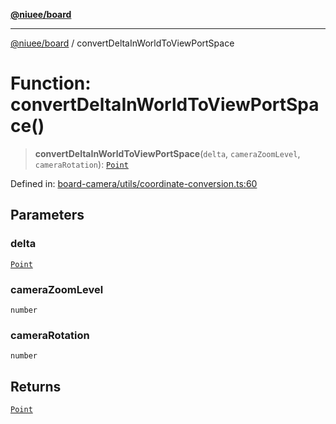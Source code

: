 [**@niuee/board**](../README.md)

***

[@niuee/board](../globals.md) / convertDeltaInWorldToViewPortSpace

# Function: convertDeltaInWorldToViewPortSpace()

> **convertDeltaInWorldToViewPortSpace**(`delta`, `cameraZoomLevel`, `cameraRotation`): [`Point`](../type-aliases/Point.md)

Defined in: [board-camera/utils/coordinate-conversion.ts:60](https://github.com/niuee/board/blob/e6c1edcccf6525a0cc9088782c7c4653e837f533/src/board-camera/utils/coordinate-conversion.ts#L60)

## Parameters

### delta

[`Point`](../type-aliases/Point.md)

### cameraZoomLevel

`number`

### cameraRotation

`number`

## Returns

[`Point`](../type-aliases/Point.md)
